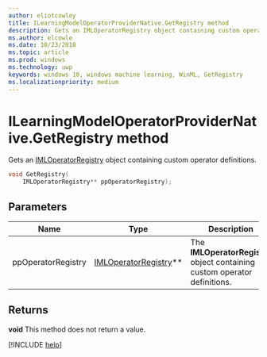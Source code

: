 ```yaml
---
author: eliotcowley
title: ILearningModelOperatorProviderNative.GetRegistry method
description: Gets an IMLOperatorRegistry object containing custom operator definitions.
ms.author: elcowle
ms.date: 10/23/2018
ms.topic: article
ms.prod: windows
ms.technology: uwp
keywords: windows 10, windows machine learning, WinML, GetRegistry
ms.localizationpriority: medium
---
```


# ILearningModelOperatorProviderNative.GetRegistry method

Gets an [IMLOperatorRegistry](../custom-operators/IMLOperatorRegistry.md) object containing custom operator definitions.

```cpp
void GetRegistry(
    IMLOperatorRegistry** ppOperatorRegistry);
```

## Parameters

| Name | Type | Description |
|------|------|-------------|
| ppOperatorRegistry | [IMLOperatorRegistry](../custom-operators/IMLOperatorRegistry.md)** | The **IMLOperatorRegistry** object containing custom operator definitions. |

## Returns

**void**
This method does not return a value.

[!INCLUDE [help](../includes/get-help.md)]